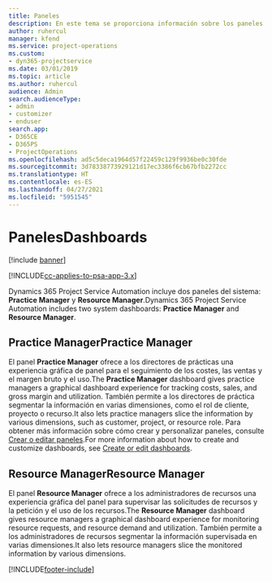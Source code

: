 ```yaml
---
title: Paneles
description: En este tema se proporciona información sobre los paneles de informes incluidos en Dynamics 365 Project Service Automation.
author: ruhercul
manager: kfend
ms.service: project-operations
ms.custom:
- dyn365-projectservice
ms.date: 03/01/2019
ms.topic: article
ms.author: ruhercul
audience: Admin
search.audienceType:
- admin
- customizer
- enduser
search.app:
- D365CE
- D365PS
- ProjectOperations
ms.openlocfilehash: ad5c5deca1964d57f22459c129f9936be0c30fde
ms.sourcegitcommit: 3d78338773929121d17ec3386f6cb67bfb2272cc
ms.translationtype: HT
ms.contentlocale: es-ES
ms.lasthandoff: 04/27/2021
ms.locfileid: "5951545"
---
```

# <a name="dashboards"></a><span data-ttu-id="2da11-103">Paneles</span><span class="sxs-lookup"><span data-stu-id="2da11-103">Dashboards</span></span>

[!include [banner](../includes/psa-now-project-operations.md)]

[!INCLUDE[cc-applies-to-psa-app-3.x](../includes/cc-applies-to-psa-app-3x.md)]

<span data-ttu-id="2da11-104">Dynamics 365 Project Service Automation incluye dos paneles del sistema: **Practice Manager** y **Resource Manager**.</span><span class="sxs-lookup"><span data-stu-id="2da11-104">Dynamics 365 Project Service Automation includes two system dashboards: **Practice Manager** and **Resource Manager**.</span></span>

## <a name="practice-manager"></a><span data-ttu-id="2da11-105">Practice Manager</span><span class="sxs-lookup"><span data-stu-id="2da11-105">Practice Manager</span></span> 

<span data-ttu-id="2da11-106">El panel **Practice Manager** ofrece a los directores de prácticas una experiencia gráfica de panel para el seguimiento de los costes, las ventas y el margen bruto y el uso.</span><span class="sxs-lookup"><span data-stu-id="2da11-106">The **Practice Manager** dashboard gives practice managers a graphical dashboard experience for tracking costs, sales, and gross margin and utilization.</span></span> <span data-ttu-id="2da11-107">También permite a los directores de práctica segmentar la información en varias dimensiones, como el rol de cliente, proyecto o recurso.</span><span class="sxs-lookup"><span data-stu-id="2da11-107">It also lets practice managers slice the information by various dimensions, such as customer, project, or resource role.</span></span> <span data-ttu-id="2da11-108">Para obtener más información sobre cómo crear y personalizar paneles, consulte [Crear o editar paneles](/dynamics365/customerengagement/on-premises/customize/create-edit-dashboards).</span><span class="sxs-lookup"><span data-stu-id="2da11-108">For more information about how to create and customize dashboards, see [Create or edit dashboards](/dynamics365/customerengagement/on-premises/customize/create-edit-dashboards).</span></span>

## <a name="resource-manager"></a><span data-ttu-id="2da11-109">Resource Manager</span><span class="sxs-lookup"><span data-stu-id="2da11-109">Resource Manager</span></span> 

<span data-ttu-id="2da11-110">El panel **Resource Manager** ofrece a los administradores de recursos una experiencia gráfica del panel para supervisar las solicitudes de recursos y la petición y el uso de los recursos.</span><span class="sxs-lookup"><span data-stu-id="2da11-110">The **Resource Manager** dashboard gives resource managers a graphical dashboard experience for monitoring resource requests, and resource demand and utilization.</span></span> <span data-ttu-id="2da11-111">También permite a los administradores de recursos segmentar la información supervisada en varias dimensiones.</span><span class="sxs-lookup"><span data-stu-id="2da11-111">It also lets resource managers slice the monitored information by various dimensions.</span></span>


[!INCLUDE[footer-include](../includes/footer-banner.md)]